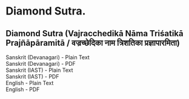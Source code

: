 # Diamond Sutra.

## Diamond Sutra (Vajracchedikā Nāma Triśatikā Prajñāpāramitā / वज्रच्छेदिका नाम त्रिशतिका प्रज्ञापारमिता)

Sanskrit (Devanagari) - Plain Text  
Sanskrit (Devanagari) - PDF  
Sanskrit (IAST) - Plain Text  
Sanskrit (IAST) - PDF  
English - Plain Text  
English - PDF  
